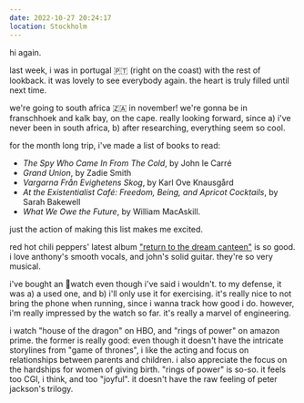 ```yaml
---
date: 2022-10-27 20:24:17
location: Stockholm
---
```


hi again.

last week, i was in portugal 🇵🇹 (right on the coast) with the rest of lookback. it was lovely to see everybody again. the heart is truly filled until next time.

we're going to south africa 🇿🇦 in november! we're gonna be in franschhoek and kalk bay, on the cape. really looking forward, since a) i've never been in south africa, b) after researching, everything seem so cool.

for the month long trip, i've made a list of books to read:

- *The Spy Who Came In From The Cold*, by John le Carré
- *Grand Union*, by Zadie Smith
- *Vargarna Från Evighetens Skog*, by Karl Ove Knausgård
- *At the Existentialist Café: Freedom, Being, and Apricot Cocktails*, by Sarah Bakewell
- *What We Owe the Future*, by William MacAskill.

just the action of making this list makes me excited.

red hot chili peppers' latest album ["return to the dream canteen"](https://open.spotify.com/album/0KJc9ksnoJJsdpQxV3z5i1?si=n5gq6c42Tpm54YKkAY9DlA) is so good. i love anthony's smooth vocals, and john's solid guitar. they're so very musical.

i've bought an watch even though i've said i wouldn't. to my defense, it was a) a used one, and b) i'll only use it for exercising. it's really nice to not bring the phone when running, since i wanna track how good i do. however, i'm really impressed by the watch so far. it's really a marvel of engineering.

i watch "house of the dragon" on HBO, and "rings of power" on amazon prime. the former is really good: even though it doesn't have the intricate storylines from "game of thrones", i like the acting and focus on relationships between parents and children. i also appreciate the focus on the hardships for women of giving birth. "rings of power" is so-so. it feels too CGI, i think, and too "joyful". it doesn't have the raw feeling of peter jackson's trilogy.
